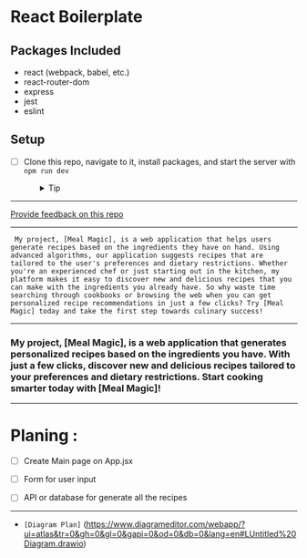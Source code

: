 # React Boilerplate

## Packages Included

- react (webpack, babel, etc.)
- react-router-dom
- express
- jest
- eslint

## Setup

- [ ] Clone this repo, navigate to it, install packages, and start the server with `npm run dev`
  <details style="padding-left: 2em">
    <summary>Tip</summary>

    ```sh
    npm install
    npm run dev
    ```
  </details>

---
[Provide feedback on this repo](https://docs.google.com/forms/d/e/1FAIpQLSfw4FGdWkLwMLlUaNQ8FtP2CTJdGDUv6Xoxrh19zIrJSkvT4Q/viewform?usp=pp_url&entry.1958421517=boilerplate-react)


------

` My project, [Meal Magic], is a web application that helps users generate recipes based on the ingredients they have on hand. Using advanced algorithms, our application suggests recipes that are tailored to the user's preferences and dietary restrictions. Whether you're an experienced chef or just starting out in the kitchen, my platform makes it easy to discover new and delicious recipes that you can make with the ingredients you already have. So why waste time searching through cookbooks or browsing the web when you can get personalized recipe recommendations in just a few clicks? Try [Meal Magic] today and take the first step towards culinary success!`

------

### My project, [Meal Magic], is a web application that generates personalized recipes based on the ingredients you have. With just a few clicks, discover new and delicious recipes tailored to your preferences and dietary restrictions. Start cooking smarter today with [Meal Magic]!


--------

# Planing : 
- [ ] Create Main page on App.jsx
- [ ] Form for user input
- [ ] API or database for generate all the recipes


--------

- `[Diagram Plan]` (https://www.diagrameditor.com/webapp/?ui=atlas&tr=0&gh=0&gl=0&gapi=0&od=0&db=0&lang=en#LUntitled%20Diagram.drawio)

